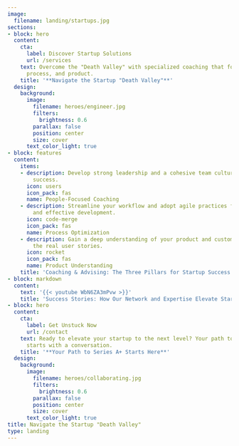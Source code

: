 ```yaml
---
image:
  filename: landing/startups.jpg
sections:
- block: hero
  content:
    cta:
      label: Discover Startup Solutions
      url: /services
    text: Overcome the "Death Valley" with specialized coaching that focuses on people,
      process, and product.
    title: '**Navigate the Startup "Death Valley"**'
  design:
    background:
      image:
        filename: heroes/engineer.jpg
        filters:
          brightness: 0.6
        parallax: false
        position: center
        size: cover
      text_color_light: true
- block: features
  content:
    items:
    - description: Develop strong leadership and a cohesive team culture to drive
        success.
      icon: users
      icon_pack: fas
      name: People-Focused Coaching
    - description: Streamline your workflow and adopt agile practices for efficient
        and effective development.
      icon: code-merge
      icon_pack: fas
      name: Process Optimization
    - description: Gain a deep understanding of your product and customers to deliver
        the real user stories.
      icon: rocket
      icon_pack: fas
      name: Product Understanding
    title: 'Coaching & Advising: The Three Pillars for Startup Success'
- block: markdown
  content:
    text: '{{< youtube WbN6ZA3mPvw >}}'
    title: 'Success Stories: How Our Network and Expertise Elevate Startups'
- block: hero
  content:
    cta:
      label: Get Unstuck Now
      url: /contact
    text: Ready to elevate your startup to the next level? Your path to Series A+
      starts with a conversation.
    title: '**Your Path to Series A+ Starts Here**'
  design:
    background:
      image:
        filename: heroes/collaborating.jpg
        filters:
          brightness: 0.6
        parallax: false
        position: center
        size: cover
      text_color_light: true
title: Navigate the Startup "Death Valley"
type: landing
---
```

